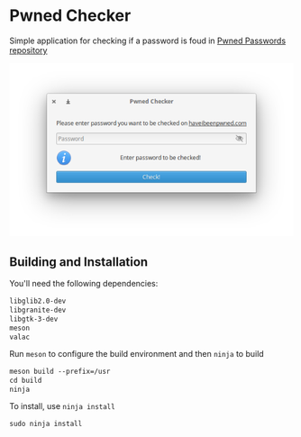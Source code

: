 # Pwned Checker

Simple application for checking if a password is foud in [Pwned Passwords repository](https://haveibeenpwned.com/)

![Screenshot](data/screenshot_0.png)

## Building and Installation

You'll need the following dependencies:

```
libglib2.0-dev
libgranite-dev
libgtk-3-dev
meson
valac
```


Run `meson` to configure the build environment and then `ninja` to build

```
meson build --prefix=/usr
cd build
ninja
```

To install, use `ninja install`

```
sudo ninja install
```

